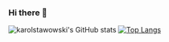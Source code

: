 ### Hi there 👋

<!--
**karolstawowski/karolstawowski** is a ✨ _special_ ✨ repository because its `README.md` (this file) appears on your GitHub profile.

Here are some ideas to get you started:

- 🔭 I’m currently working on ...
- 🌱 I’m currently learning ...
- 👯 I’m looking to collaborate on ...
- 🤔 I’m looking for help with ...
- 💬 Ask me about ...
- 📫 How to reach me: ...
- 😄 Pronouns: ...
- ⚡ Fun fact: ...
-->
![karolstawowski's GitHub stats](https://github-readme-stats.vercel.app/api?username=karolstawowski&show_icons=true&theme=vision-friendly-dark&hide=stars,prs)
[![Top Langs](https://github-readme-stats.vercel.app/api/top-langs/?username=karolstawowski&hide=html&theme=vision-friendly-dark)](https://github.com/anuraghazra/github-readme-stats)
